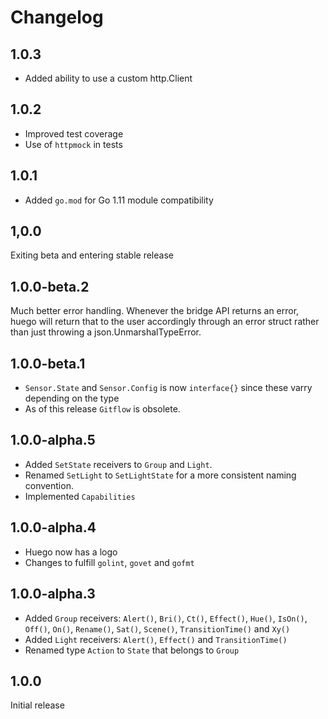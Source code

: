 # Changelog

## 1.0.3
* Added ability to use a custom http.Client

## 1.0.2
* Improved test coverage
* Use of `httpmock` in tests

## 1.0.1
* Added `go.mod` for Go 1.11 module compatibility

## 1,0.0
Exiting beta and entering stable release

## 1.0.0-beta.2
Much better error handling. Whenever the bridge API returns an error, huego will return that to the user accordingly through an error struct rather than just throwing a json.UnmarshalTypeError.

## 1.0.0-beta.1
* `Sensor.State` and `Sensor.Config` is now `interface{}` since these varry depending on the type
* As of this release `Gitflow` is obsolete.

## 1.0.0-alpha.5
* Added `SetState` receivers to `Group` and `Light`.
* Renamed `SetLight` to `SetLightState` for a more consistent naming convention.
* Implemented `Capabilities`

## 1.0.0-alpha.4
* Huego now has a logo
* Changes to fulfill `golint`, `govet` and `gofmt`

## 1.0.0-alpha.3
* Added `Group` receivers: `Alert()`, `Bri()`, `Ct()`, `Effect()`, `Hue()`, `IsOn()`, `Off()`, `On()`, `Rename()`, `Sat()`, `Scene()`, `TransitionTime()` and `Xy()`
* Added `Light` receivers: `Alert()`, `Effect()` and `TransitionTime()`
* Renamed type `Action` to `State` that belongs to `Group`

## 1.0.0
Initial release
